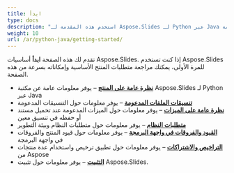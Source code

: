 ```yaml
---
title: ابدأ
type: docs
description: "استخدم هذه المقدمة لـ Aspose.Slides لـ Python عبر Java لبدء إدراك قيمة Aspose.Slides لعملك."
weight: 10
url: /ar/python-java/getting-started/
---
```


تقدم لك هذه الصفحة **ابدأ** أساسيات Aspose.Slides. إذا كنت تستخدم Aspose.Slides للمرة الأولى، يمكنك مراجعة متطلبات المنتج الأساسية وإمكاناته بسرعة من هذه الصفحة.

- [**نظرة عامة على المنتج**](/slides/ar/python-java/product-overview/) – يوفر معلومات عامة عن مكتبة Aspose.Slides لـ Python عبر Java
- [**تنسيقات الملفات المدعومة**](/slides/ar/python-java/supported-file-formats/) – يوفر معلومات حول التنسيقات المدعومة
- [**نظرة عامة على الميزات**](/slides/ar/python-java/features-overview/) – يوفر معلومات حول الميزات المدعومة عند تحميل مستند أو حفظه في تنسيق معين
- [**متطلبات النظام**](/slides/ar/python-java/system-requirements/) – يوفر معلومات حول متطلبات النظام وبيئة التطوير
- [**القيود والفروقات في واجهة البرمجة**](/slides/ar/python-java/limitations-and-api-differences/) – يوفر معلومات حول قيود المنتج والفروقات في واجهة البرمجة
- [**التراخيص والاشتراكات**](/slides/ar/python-java/licensing) – يوفر معلومات حول تطبيق ترخيص واستخدام عدة منتجات من Aspose
- [**التثبيت**](/slides/ar/python-java/installation/) – يوفر معلومات حول تثبيت Aspose.Slides.